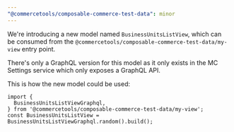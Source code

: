 ```yaml
---
"@commercetools/composable-commerce-test-data": minor
---
```


We're introducing a new model named `BusinessUnitsListView`, which can be consumed from the `@commercetools/composable-commerce-test-data/my-view` entry point.

There's only a GraphQL version for this model as it only exists in the MC Settings service which only exposes a GraphQL API.

This is how the new model could be used:

```
import {
  BusinessUnitsListViewGraphql,
} from '@commercetools/composable-commerce-test-data/my-view';
const BusinessUnitsListView = BusinessUnitsListViewGraphql.random().build();
```
